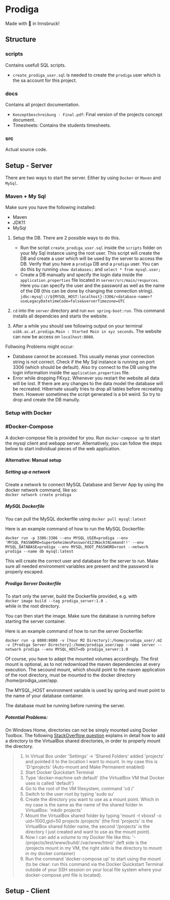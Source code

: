 
# Prodiga

Made with :beers: in Innsbruck!

## Structure

### scripts
Contains usefull SQL scripts. 
- `create_prodiga_user.sql` is needed to create the `prodiga` user which is
 the sa account for this project.
 
### docs
Contains all project documentation.
- `Konzeptbeschreibung - Final.pdf`: Final version of the projects concept
 document.
- Timesheets: Contains the students timesheets.
 
 ### src
Actual source code.

## Setup - Server

There are two ways to start the server. Either by using `Docker` or `Maven` and `MySql`.

### Maven + My Sql

Make sure you have the following installed:

- Maven
- JDK11
- MySql

1. Setup the DB. There are 2 possible ways to do this.
	- Run the script `create_prodiga_user.sql` inside the `scripts` folder on your My Sql instance using the root user.
  This script will create the DB and create a user which will be used by the server to access the DB.
  Verify that you have a `prodiga` DB and a `prodiga` user. You can do this by running `show databases;` and `select * from mysql.user;`
	- Create a DB manually and specify the login data inside the `application.properties` file located in `server/src/main/respurces`.
  Here you can specify the user and the password as well as the name of the DB (this can be done by changing the connection string).
  `jdbc:mysql://${MYSQL_HOST:localhost}:3306/<database-name>?useLegacyDatetimeCode=false&serverTimezone=UTC`

2. `cd` into the `server` directory and run `mvn spring-boot:run`. This command installs all dependcies and starts the website.
3. After a while you should see following output on your terminal `uibk.ac.at.prodiga.Main : Started Main in xyz seconds`. The website can now be access on `localhost:8080`.

Follwoing Problems might occur:
- Database cannot be accessed. This usually menas your connection string is not correct. Check if the My Sql instance is running on port 3306 (which should be default). Also try connect to the DB using the login information inside the `application.properties` file.
- Error while dropping FKxyz. Whenever you restart the website all data will be lost. If there are any changes to the data model the database will be recreated. Hibernate usually tries to drop all tables before recreating them.
  However sometimes the script generated is a bit weird. So try to drop and create the DB manully.

### Setup with Docker
### #Docker-Compose
A docker-compose file is provided for you. Run `docker-compose up` to start the mysql client and webapp server. Alternatively, you can follow the steps below to start individiual pieces of the web application.

#### Alternative: Manual setup
##### Setting up a network
Create a network to connect MySQL Database and Server App by using the docker network command, like so:  
`docker network create prodiga`
##### MySQL Dockerfile
You can pull the MySQL dockerfile using `docker pull mysql:latest`

Here is an example command of how to run the MySQL Dockerfile:
```
docker run -p 3306:3306 --env MYSQL_USER=prodiga --env 'MYSQL_PASSWORD=SuperGeheimesPassword123NacktNiemand!!' --env MYSQL_DATABASE=prodiga --env MYSQL_ROOT_PASSWORD=root --network prodiga --name db mysql:latest
```
This will create the correct user and database for the server to run. Make sure all needed environment variables are present and the password is properly escaped.

##### Prodiga Server Dockerfile
To start only the server, build the Dockerfile provided, e.g. with  
 `docker image build --tag prodiga_server:1.0 .`   
 while in the root directory. 

You can then start the image. Make sure the database is running before starting the server container.

Here is an example command of how to run the server Dockerfile:
```
docker run -p 8080:8080 -v [Your M2 Directory]:/home/prodiga_user/.m2 -v [Prodiga Server Directory]:/home/prodiga_user/app --name server --network prodiga --env MYSQL_HOST=db prodiga_server:1.0
```
Of course, you have to adapt the mounted volumes accordingly. The first mount is optional, as to not redownload the maven dependencies at every execution. The secound mount, which should point to the maven application of the root directory, must be mounted to the docker directory /home/prodiga_user/app.

The MYSQL_HOST environment variable is used by spring and must point to the name of your database container.

The database must be running before running the server.

##### Potential Problems:

On Windows Home, directories can not be simply mounted using Docker Toolbox.  The following [StackOverflow question](https://stackoverflow.com/questions/57756835/docker-toolbox-volume-mounting-not-working-on-windows-10) explains in detail how to add a directory to the VirtualBox shared directories, in order to properly mount the directory. 
> 1.  In Virtual Box under 'Settings' -> 'Shared Folders' added 'projects' and pointed it to the location I want to mount. In my case
> this is 'D:\projects' (Auto-mount and Make Permanent enabled)
> 2.  Start Docker Quickstart Terminal
> 3.  Type 'docker-machine ssh default' (the VirtualBox VM that Docker uses is called 'default')
> 4.  Go to the root of the VM filesystem, command 'cd /'
> 5.  Switch to the user root by typing 'sudo su'
> 6.  Create the directory you want to use as a mount point. Which in my case is the same as the name of the shared folder in VirtualBox:
> 'mkdir projects'
> 7.  Mount the VirtualBox shared folder by typing 'mount -t vboxsf -o uid=1000,gid=50 projects /projects' (the first 'projects' is the
> VirtualBox shared folder name, the second '/projects' is the directory
> I just created and want to use as the mount point).
> 8.  Now I can add a volume to my Docker file like this: '- /projects/test/www/build/:/var/www/html/' (left side is the /projects
> mount in my VM, the right side is the directory to mount in my docker
> container)
> 9.  Run the command 'docker-compose up' to start using the mount (to be clear: run this command via the Docker Quickstart Terminal outside
> of your SSH session on your local file system where your
> docker-compose.yml file is located).

  
## Setup - Client